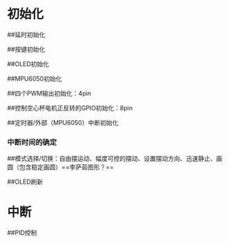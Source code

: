 # 初始化

##延时初始化

##按键初始化

##OLED初始化



##MPU6050初始化

##四个PWM输出初始化：4pin

##控制空心杯电机正反转的GPIO初始化：8pin

##定时器/外部（MPU6050）中断初始化

### 中断时间的确定

##模式选择/切换：自由摆运动、幅度可控的摆动、设置摆动方向、迅速静止、画圆（包含稳定画圆）==李萨茹图形？==

##OLED刷新

# 中断

##PID控制